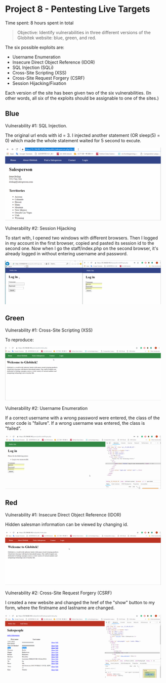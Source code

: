 # Project 8 - Pentesting Live Targets

Time spent: 8 hours spent in total

> Objective: Identify vulnerabilities in three different versions of the Globitek website: blue, green, and red.

The six possible exploits are:
* Username Enumeration
* Insecure Direct Object Reference (IDOR)
* SQL Injection (SQLi)
* Cross-Site Scripting (XSS)
* Cross-Site Request Forgery (CSRF)
* Session Hijacking/Fixation

Each version of the site has been given two of the six vulnerabilities. (In other words, all six of the exploits should be assignable to one of the sites.)

## Blue

Vulnerability #1: SQL Injection.

The original url ends with id = 3. I injected another statement (OR sleep(5) = 0) which made the whole statement waited for 5 second to excute.

![](sql_injection.gif)




Vulnerability #2: Session Hijacking

To start with, I opened two windows with different browsers. Then I logged in my account in the first browser, copied and pasted its session id to the second one. Now when I go the staff/index.php on the second browser, it's already logged in without entering username and password.


![](sessionid.gif)


## Green

Vulnerability #1: Cross-Site Scripting (XSS)


To reproduce: <script> alert ("THIS IS AN ALERT"); </script>


![](xss.gif)

Vulnerability #2: Username Enumeration

If a correct username with a wrong password were entered, the class of the error code is "failure". If a wrong username was entered, the class is "failed".

![](username.gif)




## Red

Vulnerability #1: Insecure Direct Object Reference (IDOR)

Hidden salesman information can be viewed by changing id.

![](idor.gif)



Vulnerability #2: Cross-Site Request Forgery (CSRF)

I created a new website and changed the href of the "show" button to my form, where the firstname and lastname are changed.

![](CSRF.gif)


